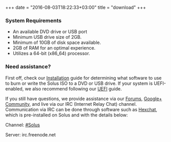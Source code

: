 +++
date = "2016-08-03T18:22:33+03:00"
title = "download"
+++

###  System Requirements

- An available DVD drive or USB port
 - Minimum USB drive size of 2GB.
- Minimum of 10GB of disk space available.
- 2GB of RAM for an optimal experience.
- Utilizes a 64-bit (x86_64) processor.

### Need assistance?

First off, check our [Installation](/articles/installation/preparing-to-install/en/) guide for determining what software to use to burn or write the Solus ISO to a DVD or USB drive. If your system is UEFI-enabled, we 
also recommend following our [UEFI](/articles/installation/disks/en/) guide.

If you still have questions, we provide assistance via our [Forums](https://solus-project.com/forums), [Google+ Community](https://plus.google.com/communities/104830131595272878110), and live via our 
IRC (Internet Relay Chat) channel. Communication via IRC can be done through software such as [Hexchat](https://hexchat.github.io/), which is pre-installed on Solus and with the details below:

Channel: [#Solus](irc://chat.freenode.net/#Solus)

Server: irc.freenode.net

